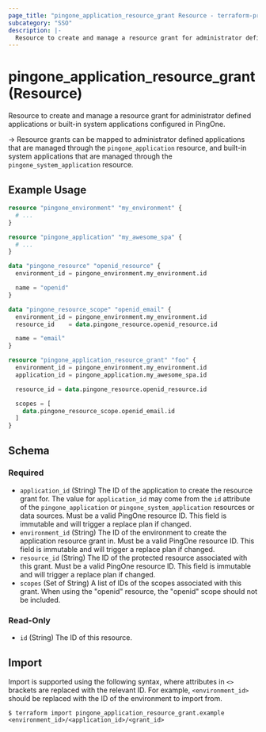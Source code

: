 ```yaml
---
page_title: "pingone_application_resource_grant Resource - terraform-provider-pingone"
subcategory: "SSO"
description: |-
  Resource to create and manage a resource grant for administrator defined applications or built-in system applications configured in PingOne.
---
```


# pingone_application_resource_grant (Resource)

Resource to create and manage a resource grant for administrator defined applications or built-in system applications configured in PingOne.

-> Resource grants can be mapped to administrator defined applications that are managed through the `pingone_application` resource, and built-in system applications that are managed through the `pingone_system_application` resource.

## Example Usage

```terraform
resource "pingone_environment" "my_environment" {
  # ...
}

resource "pingone_application" "my_awesome_spa" {
  # ...
}

data "pingone_resource" "openid_resource" {
  environment_id = pingone_environment.my_environment.id

  name = "openid"
}

data "pingone_resource_scope" "openid_email" {
  environment_id = pingone_environment.my_environment.id
  resource_id    = data.pingone_resource.openid_resource.id

  name = "email"
}

resource "pingone_application_resource_grant" "foo" {
  environment_id = pingone_environment.my_environment.id
  application_id = pingone_application.my_awesome_spa.id

  resource_id = data.pingone_resource.openid_resource.id

  scopes = [
    data.pingone_resource_scope.openid_email.id
  ]
}
```

<!-- schema generated by tfplugindocs -->
## Schema

### Required

- `application_id` (String) The ID of the application to create the resource grant for.  The value for `application_id` may come from the `id` attribute of the `pingone_application` or `pingone_system_application` resources or data sources.  Must be a valid PingOne resource ID.  This field is immutable and will trigger a replace plan if changed.
- `environment_id` (String) The ID of the environment to create the application resource grant in.  Must be a valid PingOne resource ID.  This field is immutable and will trigger a replace plan if changed.
- `resource_id` (String) The ID of the protected resource associated with this grant.  Must be a valid PingOne resource ID.  This field is immutable and will trigger a replace plan if changed.
- `scopes` (Set of String) A list of IDs of the scopes associated with this grant.  When using the "openid" resource, the "openid" scope should not be included.

### Read-Only

- `id` (String) The ID of this resource.

## Import

Import is supported using the following syntax, where attributes in `<>` brackets are replaced with the relevant ID.  For example, `<environment_id>` should be replaced with the ID of the environment to import from.

```shell
$ terraform import pingone_application_resource_grant.example <environment_id>/<application_id>/<grant_id>
```
